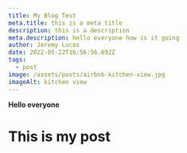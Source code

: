 ```yaml
---
title: My Blog Test
meta.title: this is a meta title
description: this is a description
meta.description: hello everyone how is it going
author: Jeremy Lucas
date: 2022-05-22T16:56:56.692Z
tags:
  - post
image: /assets/posts/airbnb-kitchen-view.jpg
imageAlt: kitchen view
---
```

**Hello everyone**

# **This is my post**